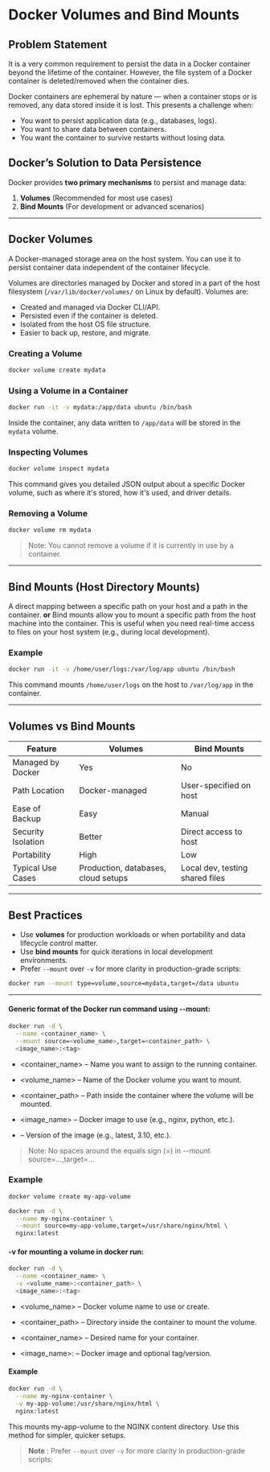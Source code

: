 
# Docker Volumes and Bind Mounts

## Problem Statement
It is a very common requirement to persist the data in a Docker container beyond the lifetime of the container. However, the file system
of a Docker container is deleted/removed when the container dies. 

Docker containers are ephemeral by nature — when a container stops or is removed, any data stored inside it is lost. This presents a challenge when:

* You want to persist application data (e.g., databases, logs).
* You want to share data between containers.
* You want the container to survive restarts without losing data.

##  Docker’s Solution to Data Persistence

Docker provides **two primary mechanisms** to persist and manage data:

1. **Volumes** (Recommended for most use cases)
2. **Bind Mounts** (For development or advanced scenarios)

---

## Docker Volumes
A Docker-managed storage area on the host system. You can use it to persist container data independent of the container lifecycle.

Volumes are directories managed by Docker and stored in a part of the host filesystem (`/var/lib/docker/volumes/` on Linux by default). Volumes are:

* Created and managed via Docker CLI/API.
* Persisted even if the container is deleted.
* Isolated from the host OS file structure.
* Easier to back up, restore, and migrate.

###  Creating a Volume

```bash
docker volume create mydata
```

###  Using a Volume in a Container

```bash
docker run -it -v mydata:/app/data ubuntu /bin/bash
```

Inside the container, any data written to `/app/data` will be stored in the `mydata` volume.

###  Inspecting Volumes

```bash
docker volume inspect mydata
```
This command gives you detailed JSON output about a specific Docker volume, such as where it's stored, how it's used, and driver details.

###  Removing a Volume

```bash
docker volume rm mydata
```

> Note: You cannot remove a volume if it is currently in use by a container.

---

##  Bind Mounts (Host Directory Mounts)
A direct mapping between a specific path on your host and a path in the container. 
**or**
Bind mounts allow you to mount a specific path from the host machine into the container. This is useful when you need real-time access to files on your host system (e.g., during local development).

### Example

```bash
docker run -it -v /home/user/logs:/var/log/app ubuntu /bin/bash
```

This command mounts `/home/user/logs` on the host to `/var/log/app` in the container.

---

## Volumes vs Bind Mounts

| Feature            | Volumes                             | Bind Mounts                     |
| ------------------ | ----------------------------------- | ------------------------------- |
| Managed by Docker  |  Yes                                |  No                             |
| Path Location      | Docker-managed                      | User-specified on host          |
| Ease of Backup     | Easy                                |  Manual                         |
| Security Isolation | Better                              |  Direct access to host          |
| Portability        |  High                               | Low                             |
| Typical Use Cases  | Production, databases, cloud setups | Local dev, testing shared files |

---

##  Best Practices

* Use **volumes** for production workloads or when portability and data lifecycle control matter.
* Use **bind mounts** for quick iterations in local development environments.
* Prefer `--mount` over `-v` for more clarity in production-grade scripts:

```bash
docker run --mount type=volume,source=mydata,target=/data ubuntu
```
---
#### Generic format of the Docker run command using --mount:

```bash
docker run -d \
  --name <container_name> \
  --mount source=<volume_name>,target=<container_path> \
  <image_name>:<tag>
```

* <container_name> – Name you want to assign to the running container.

* <volume_name> – Name of the Docker volume you want to mount.

* <container_path> – Path inside the container where the volume will be mounted.

* <image_name> – Docker image to use (e.g., nginx, python, etc.).

* <tag> – Version of the image (e.g., latest, 3.10, etc.).

> Note: No spaces around the equals sign (=) in --mount source=...,target=...

### Example 
```bash
docker volume create my-app-volume
```

```bash
docker run -d \
  --name my-nginx-container \
  --mount source=my-app-volume,target=/usr/share/nginx/html \
  nginx:latest
```


#### -v for mounting a volume in docker run:

```bash
docker run -d \
  --name <container_name> \
  -v <volume_name>:<container_path> \
  <image_name>:<tag>
```
* <volume_name> – Docker volume name to use or create.

* <container_path> – Directory inside the container to mount the volume.

* <container_name> – Desired name for your container.

* <image_name>:<tag> – Docker image and optional tag/version.

#### Example
```bash
docker run -d \
  --name my-nginx-container \
  -v my-app-volume:/usr/share/nginx/html \
  nginx:latest
```
This mounts my-app-volume to the NGINX content directory. Use this method for simpler, quicker setups.

> **Note** :  Prefer `--mount` over `-v` for more clarity in production-grade scripts:



